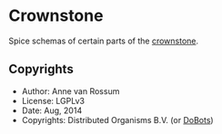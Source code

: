 # Crownstone

Spice schemas of certain parts of the [crownstone](https://dobots.nl/products/crownstone.html).


## Copyrights

* Author: Anne van Rossum
* License: LGPLv3
* Date: Aug, 2014
* Copyrights: Distributed Organisms B.V. (or [DoBots](https://dobots.nl))
